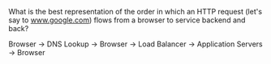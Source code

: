 What is the best representation of the order in which an HTTP request (let's say to www.google.com) flows from a browser to service backend and back?



 Browser -> DNS Lookup -> Browser -> Load Balancer -> Application Servers -> Browser

